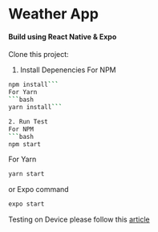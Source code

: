 # Weather App

#### Build using React Native & Expo

Clone this project:

1. Install Depenencies
For NPM
```bash
npm install```
For Yarn
```bash
yarn install```

2. Run Test
For NPM
```bash
npm start
```
For Yarn
```bash
yarn start
```
or Expo command
```bash
expo start
```

Testing on Device please follow this [article](https://medium.com/@webcore1/how-run-expo-for-react-native-on-your-ios-device-and-first-impressions-49882c38763d)
